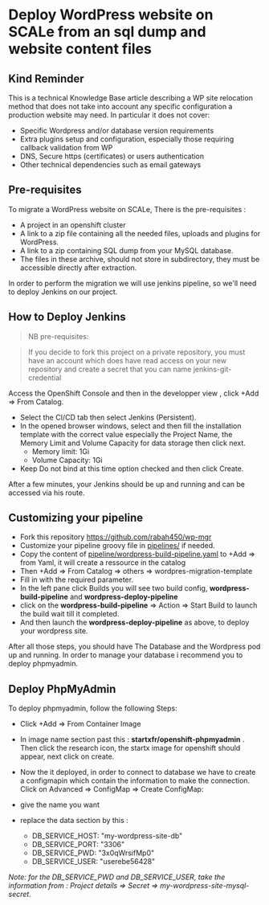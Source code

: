 # Deploy WordPress website on SCALe from an sql dump and website content files

## Kind Reminder

This is a technical Knowledge Base article describing a WP site relocation method that does not take into account any specific configuration a production website may need. In particular it does not cover:
* Specific Wordpress and/or database version requirements
* Extra plugins setup and configuration, especially those requiring callback validation from WP
* DNS,  Secure https (certificates) or users authentication
* Other technical dependencies such as email gateways




## Pre-requisites

To migrate a WordPress website on SCALe, There is the pre-requisites :

* A project in an openshift cluster
* A link to a zip file containing all the needed files, uploads and plugins for WordPress.
* A link to a zip containing SQL dump from your MySQL database.
* The files  in these archive, should not store in subdirectory, they must be accessible directly after extraction.

In order to perform the migration we will use jenkins pipeline, so we'll need to deploy Jenkins on our project.

## How to Deploy Jenkins

> NB 
>pre-requisites:

>If you decide to fork this project on a private repository, you must have an account which does have read access on your new repository and create a secret that you can name jenkins-git-credential 

Access the OpenShift Console and then in the developper view , click +Add => From Catalog.
* Select the CI/CD tab then select Jenkins (Persistent).
* In the opened browser windows, select and then fill the installation template with the correct value especially the Project Name, the Memory Limit and Volume Capacity for data storage then click next.
    * Memory limit: 1Gi
    * Volume Capacity: 1Gi
* Keep Do not bind at this time option checked and then click Create.

After a few minutes, your Jenkins should be up and running and can be accessed via his route. 

## Customizing your pipeline 

* Fork this repository https://github.com/rabah450/wp-mgr
* Customize your pipeline groovy file in [pipelines/](pipeline/) if needed.
* Copy the content of [pipeline/wordpress-build-pipeline.yaml](pipeline/wordpress-build-pipeline.yaml) to +Add => from Yaml, it will create a ressource in the catalog
* Then +Add => From Catalog => others => wordpres-migration-template
* Fill in with the required parameter.
* In the left pane click Builds you will see two build config, **wordpress-build-pipeline** and **wordpress-deploy-pipeline**
* click on the **wordpress-build-pipeline** => Action => Start Build to launch the build wait till it completed.
* And then launch the **wordpress-deploy-pipeline** as above, to deploy your wordpress site.

After all those steps, you should have The Database and the Wordpress pod up and running. In order to manage your database i recommend you to deploy phpmyadmin.

## Deploy PhpMyAdmin

To deploy phpmyadmin, follow the following Steps:

* Click +Add => From Container Image

* In image name section past this : **startxfr/openshift-phpmyadmin** . Then click the research icon, the startx image for openshift should appear, next click on create.

* Now the it deployed, in order to connect to database we have to create a configmapin which contain the information to make the connection.
Click on Advanced => ConfigMap => Create ConfigMap:

 - give the name you want 
 - replace the data section by this :
 

      * DB_SERVICE_HOST: "my-wordpress-site-db"
      * DB_SERVICE_PORT: "3306"
      * DB_SERVICE_PWD: "3x0qWrsifMp0"
      * DB_SERVICE_USER: "userebe56428"

*Note: for the DB_SERVICE_PWD and DB_SERVICE_USER, take the information from : Project details => Secret => my-wordpress-site-mysql-secret.*


